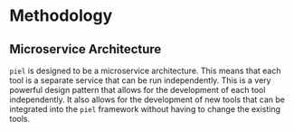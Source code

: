 # Methodology

## Microservice Architecture

`piel` is designed to be a microservice architecture. This means that each tool is a separate service that can be run independently. This is a very powerful design pattern that allows for the development of each tool independently. It also allows for the development of new tools that can be integrated into the `piel` framework without having to change the existing tools.
